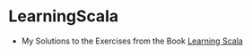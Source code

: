 # LearningScala
* My Solutions to the Exercises from the Book [Learning Scala](http://shop.oreilly.com/product/0636920030287.do)
